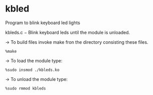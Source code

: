 # kbled
Program to blink keyboard led lights

kbleds.c − Blink keyboard leds until the module is unloaded.

-> To build files invoke make fron the directory consisting these files.

	%make

-> To load the module type:

	%sudo insmod ./kbleds.ko

-> To unload the module type:

	%sudo rmmod kbleds
